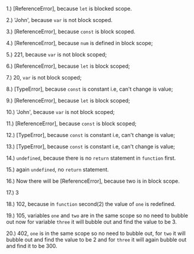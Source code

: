 1.) [ReferenceError], because `let` is blocked scope.

2.) 'John', because `var` is not block scoped.

3.) [ReferenceError], because `const` is block scoped.

4.) [ReferenceError], because `num` is defined in block scope;

5.) 221, because `var` is not block scoped;

6.) [ReferenceError], because `let` is block scoped;

7.) 20, `var` is not block scoped;

8.) [TypeError], because `const` is constant i.e, can't change is value;

9.) [ReferenceError], because `let` is block scoped;

10.) 'John', because `var` is not block scoped;

11.) [ReferenceError], because `const` is block scoped;

12.) [TypeError], because `const` is constant i.e, can't change is value;

13.) [TypeError], because `const` is constant i.e, can't change is value;

14.) `undefined`, because there is no `return` statement in `function` first.

15.) again `undefined`, no `return` statement.

16.) Now there will be [ReferenceError], because two is in block scope.

17.) 3

18.) 102, because in `function` second(2) the value of `one` is redefined.

19.) 105, variables `one` and `two` are in the same scope so no need to bubble out now for variable `three` it will bubble out and find the value to be 3.

20.) 402, `one` is in the same scope so no need to bubble out, for `two` it will bubble out and find the value to be 2 and for `three` it will again bubble out and find it to be 300.
